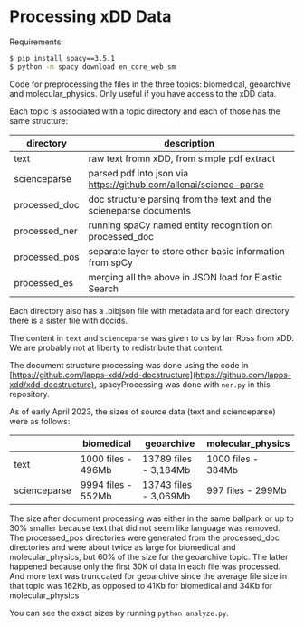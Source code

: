 # Processing xDD Data

Requirements:

```bash
$ pip install spacy==3.5.1
$ python -m spacy download en_core_web_sm
```

Code for preprocessing the files in the three topics: biomedical, geoarchive and molecular_physics. Only useful if you have access to the xDD data.

Each topic is associated with a topic directory and each of those has the same structure:

| directory     | description                                                       |
| ------------- | ----------------------------------------------------------------- |
| text          | raw text fromn xDD, from simple pdf extract                       |
| scienceparse  | parsed pdf into json via https://github.com/allenai/science-parse |
| processed_doc | doc structure parsing from the text and the scieneparse documents |
| processed_ner | running spaCy named entity recognition on processed_doc           |
| processed_pos | separate layer to store other basic information from spCy         |
| processed_es  | merging all the above in JSON load for Elastic Search             |

Each directory also has a .bibjson file with metadata and for each directory there is a sister file with docids.

The content in `text` and `scienceparse` was given to us by Ian Ross from xDD. We are probably not at liberty to redistribute that content. 

The document structure processing was done using the code in [https://github.com/lapps-xdd/xdd-docstructure](https://github.com/lapps-xdd/xdd-docstructure), spacyProcessing was done with `ner.py` in this repository.

As of early April 2023, the sizes of source data (text and scienceparse) were as follows:

|              | biomedical         | geoarchive            | molecular_physics  |
| -------------| -------------------| --------------------- | ------------------ |
| text         | 1000 files - 496Mb | 13789 files - 3,184Mb | 1000 files - 384Mb |
| scienceparse | 9994 files - 552Mb | 13743 files - 3,069Mb | 997 files - 299Mb  |

The size after document processing was either in the same ballpark or up to 30% smaller because text that did not seem like language was removed. The processed\_pos directories were generated from the processed\_doc directories and were about twice as large for biomedical and molecular\_physics, but 60% of the size for the geoarchive topic. The latter happened because only the first 30K of data in each file was processed. And more text was trunccated for geoarchive since the average file size in that topic was 162Kb, as opposed to 41Kb for biomedical and 34Kb for molecular\_physics

You can see the exact sizes by running `python analyze.py`.

